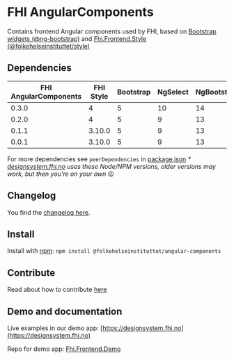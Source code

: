 # FHI AngularComponents

Contains frontend Angular components used by FHI, based on [Bootstrap widgets (@ng-bootstrap)](https://ng-bootstrap.github.io) and [Fhi.Frontend.Style (@folkehelseinstituttet/style)](https://www.npmjs.com/package/@folkehelseinstituttet/style)

## Dependencies

| FHI AngularComponents | FHI Style | Bootstrap | NgSelect | NgBootstrap | Angular | Node/NPM |
| --------------------- | --------- | --------- | -------- | ----------- | ------- | -------- |
| 0.3.0                 | 4         | 5         | 10       | 14          | 15      | 18/9 *   |
| 0.2.0                 | 4         | 5         | 9        | 13          | 14      | 16/8 *   |
| 0.1.1                 | 3.10.0    | 5         | 9        | 13          | 14      | 16/8 *   |
| 0.0.1                 | 3.10.0    | 5         | 9        | 13          | 14      | 16/8 *   |

For more dependencies see `peerDependencies` in [package.json](https://github.com/folkehelseinstituttet/Fhi.Frontend.Demo/blob/dev/projects/fhi-angular-components/package.json)
_* [designsystem.fhi.no](https://designsystem.fhi.no) uses these Node/NPM versions, older versions may work, but then you're on your own_ :wink:

## Changelog

You find the [changelog here](https://github.com/folkehelseinstituttet/Fhi.Frontend.Demo/blob/dev/projects/fhi-angular-components/CHANGELOG.md).

## Install

Install with [npm](https://www.npmjs.com): `npm install @folkehelseinstituttet/angular-components`

## Contribute

Read about how to contribute [here](https://github.com/folkehelseinstituttet/Fhi.Frontend.Demo/blob/dev/CONTRIBUTING.md)

## Demo and documentation

Live examples in our demo app: [https://designsystem.fhi.no](https://designsystem.fhi.no)

Repo for demo app: [Fhi.Frontend.Demo](https://github.com/folkehelseinstituttet/Fhi.Frontend.Demo)
